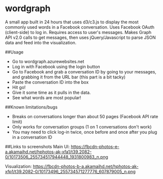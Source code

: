 wordgraph
=========

A small app built in 24 hours that uses d3/c3.js to display the most commonly used words in a Facebook conversation. Uses Facebook OAuth (client-side) to log in. Requires access to user's messages. Makes Graph API v2.0 calls to get messages, then uses jQuery/Javascript to parse JSON data and feed into the visualization.

##Usage
- Go to wordgraph.azurewebsites.net
- Log in with Facebook using the login button
- Go to Facebook and grab a conversation ID by going to your messages, and grabbing it from the URL bar (this part is a bit tacky)
- Paste the conversation ID into the box
- Hit go!
- Give it some time as it pulls in the data.
- See what words are most popular!

##Known limitations/bugs
- Breaks on conversations longer than about 50 pages (Facebook API rate limit)
- Only works for conversation groups (1 on 1 conversations don't work)
- You may need to click log-in twice, once before and once after you plug in a conversation ID

##Links to screenshots
Main UI: https://fbcdn-photos-e-a.akamaihd.net/hphotos-ak-xfa1/t39.2082-0/10173506_255734517944448_1931800983_n.png

Visualization: https://fbcdn-photos-b-a.akamaihd.net/hphotos-ak-xfp1/t39.2082-0/10173496_255734571277776_607879005_n.png

